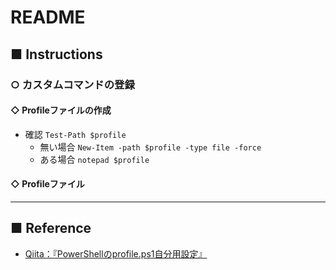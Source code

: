 # README
## ■ Instructions
### ○ カスタムコマンドの登録
#### ◇ Profileファイルの作成
- 確認 `Test-Path $profile`
  - 無い場合 `New-Item -path $profile -type file -force`
  - ある場合 `notepad $profile`

#### ◇ Profileファイル



---

## ■ Reference
- [Qiita：『PowerShellのprofile.ps1自分用設定』](https://qiita.com/tomoko523/items/87ccaec05a433b02f67e)
